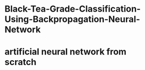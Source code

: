 # Black-Tea-Grade-Classification-Using-Backpropagation-Neural-Network
# artificial neural network from scratch
